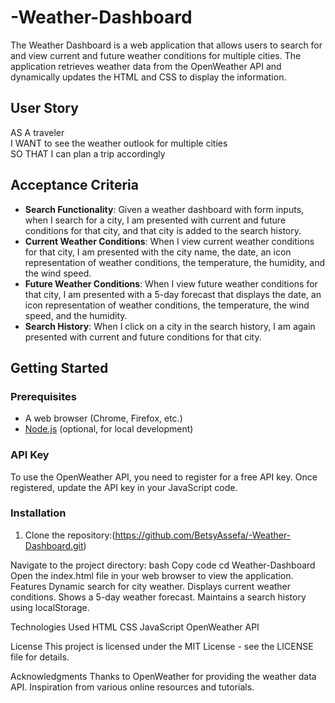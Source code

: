 # -Weather-Dashboard

The Weather Dashboard is a web application that allows users to search for and view current and future weather conditions for multiple cities. The application retrieves weather data from the OpenWeather API and dynamically updates the HTML and CSS to display the information.

## User Story
AS A traveler  
I WANT to see the weather outlook for multiple cities  
SO THAT I can plan a trip accordingly

## Acceptance Criteria
- **Search Functionality**: Given a weather dashboard with form inputs, when I search for a city, I am presented with current and future conditions for that city, and that city is added to the search history.
- **Current Weather Conditions**: When I view current weather conditions for that city, I am presented with the city name, the date, an icon representation of weather conditions, the temperature, the humidity, and the wind speed.
- **Future Weather Conditions**: When I view future weather conditions for that city, I am presented with a 5-day forecast that displays the date, an icon representation of weather conditions, the temperature, the wind speed, and the humidity.
- **Search History**: When I click on a city in the search history, I am again presented with current and future conditions for that city.

## Getting Started

### Prerequisites
- A web browser (Chrome, Firefox, etc.)
- [Node.js](https://nodejs.org/) (optional, for local development)

### API Key
To use the OpenWeather API, you need to register for a free API key. Once registered, update the API key in your JavaScript code.

### Installation
1. Clone the repository:(https://github.com/BetsyAssefa/-Weather-Dashboard.git) 

Navigate to the project directory:
bash
Copy code
cd Weather-Dashboard
Open the index.html file in your web browser to view the application.
Features
Dynamic search for city weather.
Displays current weather conditions.
Shows a 5-day weather forecast.
Maintains a search history using localStorage.


Technologies Used
HTML
CSS
JavaScript
OpenWeather API


License
This project is licensed under the MIT License - see the LICENSE file for details.



Acknowledgments
Thanks to OpenWeather for providing the weather data API.
Inspiration from various online resources and tutorials.
